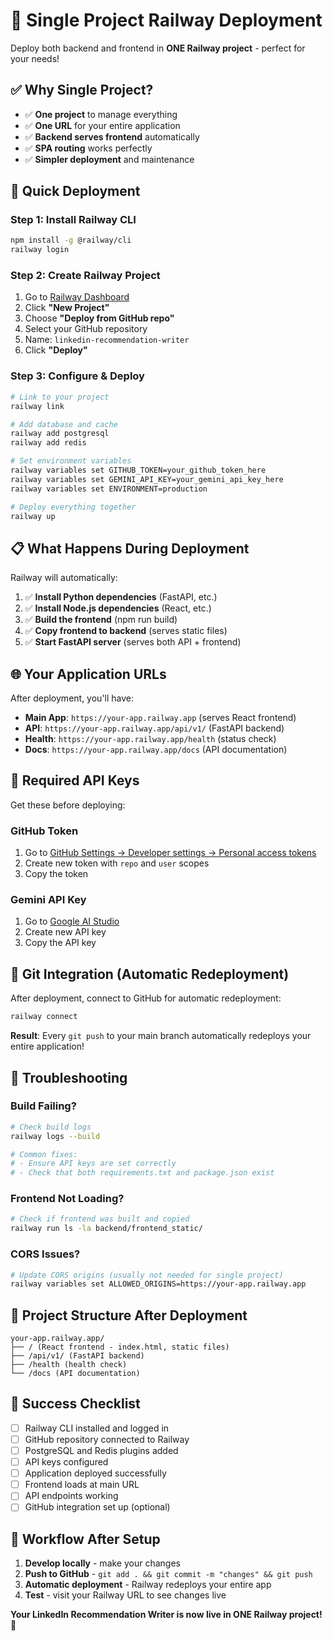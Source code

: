# 🚀 Single Project Railway Deployment

Deploy both backend and frontend in **ONE Railway project** - perfect for your needs!

## ✅ Why Single Project?

- ✅ **One project** to manage everything
- ✅ **One URL** for your entire application
- ✅ **Backend serves frontend** automatically
- ✅ **SPA routing** works perfectly
- ✅ **Simpler deployment** and maintenance

## 🎯 Quick Deployment

### Step 1: Install Railway CLI

```bash
npm install -g @railway/cli
railway login
```

### Step 2: Create Railway Project

1. Go to [Railway Dashboard](https://railway.app/dashboard)
2. Click **"New Project"**
3. Choose **"Deploy from GitHub repo"**
4. Select your GitHub repository
5. Name: `linkedin-recommendation-writer`
6. Click **"Deploy"**

### Step 3: Configure & Deploy

```bash
# Link to your project
railway link

# Add database and cache
railway add postgresql
railway add redis

# Set environment variables
railway variables set GITHUB_TOKEN=your_github_token_here
railway variables set GEMINI_API_KEY=your_gemini_api_key_here
railway variables set ENVIRONMENT=production

# Deploy everything together
railway up
```

## 📋 What Happens During Deployment

Railway will automatically:

1. ✅ **Install Python dependencies** (FastAPI, etc.)
2. ✅ **Install Node.js dependencies** (React, etc.)
3. ✅ **Build the frontend** (npm run build)
4. ✅ **Copy frontend to backend** (serves static files)
5. ✅ **Start FastAPI server** (serves both API + frontend)

## 🌐 Your Application URLs

After deployment, you'll have:

- **Main App**: `https://your-app.railway.app` (serves React frontend)
- **API**: `https://your-app.railway.app/api/v1/` (FastAPI backend)
- **Health**: `https://your-app.railway.app/health` (status check)
- **Docs**: `https://your-app.railway.app/docs` (API documentation)

## 🔑 Required API Keys

Get these before deploying:

### GitHub Token

1. Go to [GitHub Settings → Developer settings → Personal access tokens](https://github.com/settings/tokens)
2. Create new token with `repo` and `user` scopes
3. Copy the token

### Gemini API Key

1. Go to [Google AI Studio](https://makersuite.google.com/app/apikey)
2. Create new API key
3. Copy the API key

## 🔄 Git Integration (Automatic Redeployment)

After deployment, connect to GitHub for automatic redeployment:

```bash
railway connect
```

**Result**: Every `git push` to your main branch automatically redeploys your entire application!

## 🐛 Troubleshooting

### Build Failing?

```bash
# Check build logs
railway logs --build

# Common fixes:
# - Ensure API keys are set correctly
# - Check that both requirements.txt and package.json exist
```

### Frontend Not Loading?

```bash
# Check if frontend was built and copied
railway run ls -la backend/frontend_static/
```

### CORS Issues?

```bash
# Update CORS origins (usually not needed for single project)
railway variables set ALLOWED_ORIGINS=https://your-app.railway.app
```

## 📁 Project Structure After Deployment

```
your-app.railway.app/
├── / (React frontend - index.html, static files)
├── /api/v1/ (FastAPI backend)
├── /health (health check)
└── /docs (API documentation)
```

## 🎉 Success Checklist

- [ ] Railway CLI installed and logged in
- [ ] GitHub repository connected to Railway
- [ ] PostgreSQL and Redis plugins added
- [ ] API keys configured
- [ ] Application deployed successfully
- [ ] Frontend loads at main URL
- [ ] API endpoints working
- [ ] GitHub integration set up (optional)

## 🚀 Workflow After Setup

1. **Develop locally** - make your changes
2. **Push to GitHub** - `git add . && git commit -m "changes" && git push`
3. **Automatic deployment** - Railway redeploys your entire app
4. **Test** - visit your Railway URL to see changes live

**Your LinkedIn Recommendation Writer is now live in ONE Railway project! 🎉**

